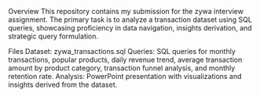 Overview
This repository contains my submission for the zywa interview assignment. The primary task is to analyze a transaction dataset using SQL queries, showcasing proficiency in data navigation, insights derivation, and strategic query formulation.

Files
Dataset: zywa_transactions.sql
Queries: SQL queries for monthly transactions, popular products, daily revenue trend, average transaction amount by product category, transaction funnel analysis, and monthly retention rate.
Analysis: PowerPoint presentation with visualizations and insights derived from the dataset.
